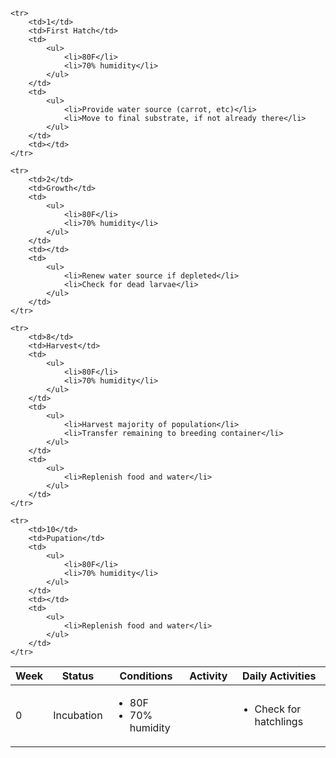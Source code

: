 <table>
<thead>
    <th>Week</th>
    <th>Status</th>
    <th>Conditions</th>
    <th>Activity</th>
    <th>Daily Activities</th>
</thead>
<tbody>
    <tr>
        <td>0</td>
        <td>Incubation</td>
        <td>
            <ul>
                <li>80F</li>
                <li>70% humidity</li>
            </ul>
        </td>
        <td></td>
        <td>
            <ul>
                <li>Check for hatchlings</li>
            </ul>
        </td>
    </tr>

    <tr>
        <td>1</td>
        <td>First Hatch</td>
        <td>
            <ul>
                <li>80F</li>
                <li>70% humidity</li>
            </ul>
        </td>
        <td>
            <ul>
                <li>Provide water source (carrot, etc)</li>
                <li>Move to final substrate, if not already there</li>
            </ul>
        </td>
        <td></td>
    </tr>

    <tr>
        <td>2</td>
        <td>Growth</td>
        <td>
            <ul>
                <li>80F</li>
                <li>70% humidity</li>
            </ul>
        </td>
        <td></td>
        <td>
            <ul>
                <li>Renew water source if depleted</li>
                <li>Check for dead larvae</li>
            </ul>
        </td>
    </tr>

    <tr>
        <td>8</td>
        <td>Harvest</td>
        <td>
            <ul>
                <li>80F</li>
                <li>70% humidity</li>
            </ul>
        </td>
        <td>
            <ul>
                <li>Harvest majority of population</li>
                <li>Transfer remaining to breeding container</li>
            </ul>
        </td>
        <td>
            <ul>
                <li>Replenish food and water</li>
            </ul>
        </td>
    </tr>

    <tr>
        <td>10</td>
        <td>Pupation</td>
        <td>
            <ul>
                <li>80F</li>
                <li>70% humidity</li>
            </ul>
        </td>
        <td></td>
        <td>
            <ul>
                <li>Replenish food and water</li>
            </ul>
        </td>
    </tr>
</tbody>
</table>